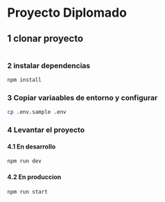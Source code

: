 # Proyecto Diplomado 
## 1 clonar proyecto
```bash 
```
### 2 instalar dependencias
```bash 
npm install
```
### 3 Copiar variaables de entorno y configurar
```bash 
cp .env.sample .env 
```
### 4 Levantar el proyecto
#### 4.1 En desarrollo
```bash 
npm run dev
```
#### 4.2 En produccion 
```bash 
npm run start
```
